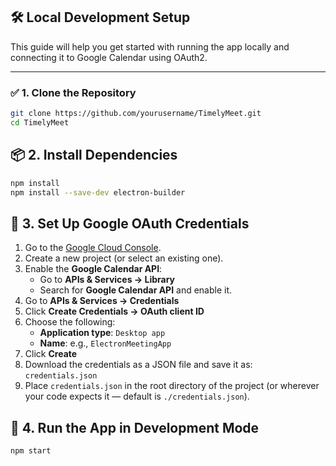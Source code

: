 ## 🛠️ Local Development Setup

This guide will help you get started with running the app locally and connecting it to Google Calendar using OAuth2.

---

### ✅ 1. Clone the Repository

```bash
git clone https://github.com/yourusername/TimelyMeet.git
cd TimelyMeet
```

## 📦 2. Install Dependencies

```bash
npm install
npm install --save-dev electron-builder
```

## 🔐 3. Set Up Google OAuth Credentials

1. Go to the [Google Cloud Console](https://console.cloud.google.com/).
2. Create a new project (or select an existing one).
3. Enable the **Google Calendar API**:
   - Go to **APIs & Services → Library**
   - Search for **Google Calendar API** and enable it.
4. Go to **APIs & Services → Credentials**
5. Click **Create Credentials → OAuth client ID**
6. Choose the following:
   - **Application type**: `Desktop app`
   - **Name**: e.g., `ElectronMeetingApp`
7. Click **Create**
8. Download the credentials as a JSON file and save it as: `credentials.json`
9. Place `credentials.json` in the root directory of the project (or wherever your code expects it — default is `./credentials.json`).

## 🧪 4. Run the App in Development Mode

```bash
npm start
```
